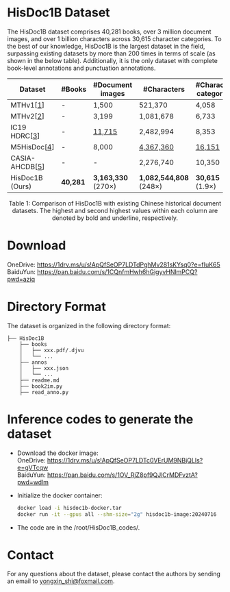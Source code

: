 # HisDoc1B Dataset
The HisDoc1B dataset comprises 40,281 books, over 3 million document images, and over 1 billion characters across 30,615 character categories. To the best of our knowledge, HisDoc1B is the largest dataset in the field, surpassing existing datasets by more than 200 times in terms of scale (as shown in the below table). Additionally, it is the only dataset with complete book-level annotations and punctuation annotations. 



| Dataset | #Books | #Document images | #Characters | #Character categories | Text punctuation |
|---------|--------|-------------------|--------------|-----------------------|------------------|
| MTHv1[[1]] | -      | 1,500             | 521,370      | 4,058                | ×                |
| MTHv2[[2]] | -      | 3,199             | 1,081,678    | 6,733                | ×                |
| IC19 HDRC[[3]] | -    | <u>11,715</u>       | 2,482,994    | 8,353                | ×                |
| M5HisDoc[[4]] | -    | 8,000             | <u>4,367,360<u> | <u>16,151</u>           | ×                |
| CASIA-AHCDB[[5]] | -  | -                 | 2,276,740    | 10,350               | ×                |
| HisDoc1B (Ours) | **40,281** | **3,163,330** (270×) | **1,082,544,808** (248×) | **30,615** (1.9×) | ✓                |
<p align="center">Table 1: Comparison of HisDoc1B with existing Chinese historical document datasets. The highest and second highest values within each column are denoted by bold and underline, respectively.</p>


[1]: https://ieeexplore.ieee.org/document/8364534
[2]: https://ieeexplore.ieee.org/abstract/document/9257624
[3]: https://ieeexplore.ieee.org/document/8977999
[4]: https://proceedings.neurips.cc/paper_files/paper/2023/hash/f7b424d242cc6bb7708cff241367334d-Abstract-Datasets_and_Benchmarks.html
[5]: https://ieeexplore.ieee.org/document/8978010


# Download
OneDrive: https://1drv.ms/u/s!ApQfSeOP7LDTdPghMv281sKYsq0?e=fIuK65   
BaiduYun: https://pan.baidu.com/s/1CQnfmHwh6hGigyvHNlmPCQ?pwd=aziq  

# Directory Format
The dataset is organized in the following directory format:
```
├── HisDoc1B
    ├── books
    │   ├── xxx.pdf/.djvu
    │   └── ...
    ├── annos
    │   ├── xxx.json
    │   └── ...
    ├── readme.md
    ├── book2im.py
    ├── read_anno.py
```


# Inference codes to generate the dataset
* Download the docker image:  
OneDrive: https://1drv.ms/u/s!ApQfSeOP7LDTc0VErUM9NBjQLls?e=gVTcqw  
BaiduYun: https://pan.baidu.com/s/1OV_RjZ8pf9QJlCrMDFvztA?pwd=wdlm   

* Initialize the docker container:
    ```bash
    docker load -i hisdoc1b-docker.tar
    docker run -it --gpus all --shm-size="2g" hisdoc1b-image:20240716
    ```

* The code are in the /root/HisDoc1B_codes/.


# Contact
For any questions about the dataset, please contact the authors by sending an email to [yongxin_shi@foxmail.com](mailto:yongxin_shi@foxmail.com). 
